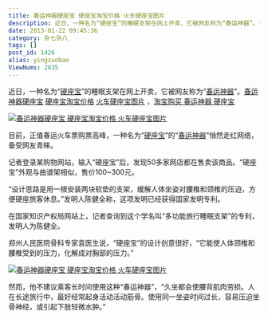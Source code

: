 ```yaml
---
title: 春运神器硬座宝 硬座宝淘宝价格 火车硬座宝图片
description: 近日，一种名为“硬座宝”的睡眠支架在网上开卖，它被网友称为“春运神器”。春运神器硬座宝硬座宝淘宝价格火车硬座宝图片 ，淘宝购买春运神器硬座宝目前，正值春运火车票购票高峰，一种名为“硬座宝”的“春运神器”悄然走红网络，备受网友青睐。记者登录某购物网站，输入“硬座宝&rdq
date: 2013-01-22 09:45:36
category: 杂七杂八
tags: []
post_id: 1426
alias: yingzuobao
ViewNums: 2835
---
```


近日，一种名为“[硬座宝](/blog/yingzuobao)”的睡眠支架在网上开卖，它被网友称为“[春运神器](/blog/yingzuobao)”。[春运神器硬座宝](/blog/yingzuobao) [硬座宝淘宝价格](/blog/yingzuobao) [火车硬座宝图片](/blog/yingzuobao) ，[淘宝购买 春运神器 硬座宝](http://s.click.taobao.com/t?e=zGU34CA7K%2BPkqB07S4%2FK0CITy7klxxrJ35Nnc0vb%2Bk3ERcypQ6iAiexc2A3yEbkvO5aQ80VCun0TnpZEuYwhim73J9bmlGIx%2FlqmNJ1ifQgfhg%3D%3D)

[![春运神器硬座宝 硬座宝淘宝价格 火车硬座宝图片](http://t2.baidu.com/it/u=4244138682,2307413567&fm=11&gp=0.jpg)](/blog/yingzuobao)

目前，正值春运火车票购票高峰，一种名为“[硬座宝](http://s.click.taobao.com/t?e=zGU34CA7K%2BPkqB07S4%2FK0CITy7klxxrJ35Nnc0vb%2Bk3ERcypQ6iAiexc2A3yEbkvO5aQ80VCun0TnpZEuYwhim73J9bmlGIx%2FlqmNJ1ifQgfhg%3D%3D)”的“[春运神器](http://s.click.taobao.com/t?e=zGU34CA7K%2BPkqB07S4%2FK0CITy7klxxrJ35Nnc0vb%2Bk3ERcypQ6iAiexc2A3yEbkvO5aQ80VCun0TnpZEuYwhim73J9bmlGIx%2FlqmNJ1ifQgfhg%3D%3D)”悄然走红网络，备受网友青睐。

记者登录某购物网站，输入“硬座宝”后，发现50多家网店都在售卖该商品。“硬座宝”外观与曲谱架相似，售价100~300元。

“设计思路是用一根安装两块软垫的支架，缓解人体坐姿对腰椎和颈椎的压迫，方便硬座旅客休息。”发明人陈健全称，这项发明已经获得国家发明专利。

在国家知识产权局网站上，记者查询到这个学名叫“多功能旅行睡眠支架”的专利，发明人为陈健全。

郑州人民医院骨科专家袁医生说，“硬座宝”的设计创意很好，“它能使人体颈椎和腰椎受到的压力，化解成对胸部的压力。”

[![春运神器硬座宝 硬座宝淘宝价格 火车硬座宝图片](http://www.changjiangtimes.com/upload_files/other/14552_20130116150131_7hv2n.jpg)](http://s.click.taobao.com/t?e=zGU34CA7K%2BPkqB07S4%2FK0CITy7klxxrJ35Nnc0vb%2Bk3ERcypQ6iAiexc2A3yEbkvO5aQ80VCun0TnpZEuYwhim73J9bmlGIx%2FlqmNJ1ifQgfhg%3D%3D)

然而，他不建议乘客长时间使用这种“春运神器”，“久坐都会使腰背肌肉劳损。人在长途旅行中，最好经常起身活动活动筋骨。使用同一坐姿时间过长，容易压迫坐骨神经，或引起下肢轻微水肿。”

